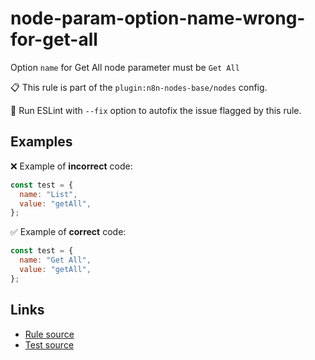 [//]: # "File generated from a template. Do not edit this file directly."

# node-param-option-name-wrong-for-get-all

Option `name` for Get All node parameter must be `Get All`

📋 This rule is part of the `plugin:n8n-nodes-base/nodes` config.

🔧 Run ESLint with `--fix` option to autofix the issue flagged by this rule.

## Examples

❌ Example of **incorrect** code:

```js
const test = {
  name: "List",
  value: "getAll",
};
```

✅ Example of **correct** code:

```js
const test = {
  name: "Get All",
  value: "getAll",
};
```

## Links

- [Rule source](../../lib/rules/node-param-option-name-wrong-for-get-all.ts)
- [Test source](../../tests/node-param-option-name-wrong-for-get-all.test.ts)
